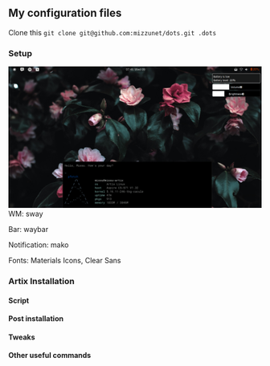 ## My configuration files
Clone this `git clone git@github.com:mizzunet/dots.git .dots`
### Setup
<img src="/.screenshots/screenshot_mako.png" alt="Linux" />
WM: sway

Bar: waybar

Notification: mako

Fonts: Materials Icons, Clear Sans


### Artix Installation
#### Script
#### Post installation 
#### Tweaks
#### Other useful commands
